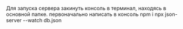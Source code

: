 Для запуска сервера закинуть консоль в терминал, находясь в основной папке.
первоначально написать в консоль npm i
npx json-server --watch db.json
